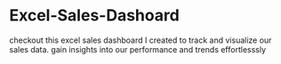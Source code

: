 # Excel-Sales-Dashoard
checkout this excel sales dashboard I created to track and visualize our sales data. gain insights into our performance and trends effortlesssly
